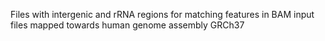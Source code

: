 Files with intergenic and rRNA regions for matching features in BAM input files mapped towards human genome assembly GRCh37
